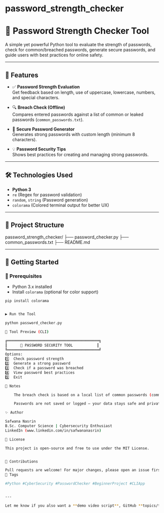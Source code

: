 # password_strength_checker


# 🔐 Password Strength Checker Tool

A simple yet powerful Python tool to evaluate the strength of passwords, check for common/breached passwords, generate secure passwords, and guide users with best practices for online safety.

---

## 🧠 Features

- ✅ **Password Strength Evaluation**  
  Get feedback based on length, use of uppercase, lowercase, numbers, and special characters.

- 🔍 **Breach Check (Offline)**  
  Compares entered passwords against a list of common or leaked passwords (`common_passwords.txt`).

- 🔐 **Secure Password Generator**  
  Generates strong passwords with custom length (minimum 8 characters).

- 💡 **Password Security Tips**  
  Shows best practices for creating and managing strong passwords.

---

## 🛠️ Technologies Used

- **Python 3**
- `re` (Regex for password validation)
- `random`, `string` (Password generation)
- `colorama` (Colored terminal output for better UX)

---

## 📁 Project Structure
password_strength_checker/
├── password_checker.py
├── common_passwords.txt
├── README.md


---

## 🚀 Getting Started

### 🔧 Prerequisites

- Python 3.x installed
- Install `colorama` (optional for color support)

```bash
pip install colorama


▶️ Run the Tool

python password_checker.py

📸 Tool Preview (CLI)

╔══════════════════════════════════════════╗
║      🔐 PASSWORD SECURITY TOOL           ║
╚══════════════════════════════════════════╝
Options:
1️⃣  Check password strength
2️⃣  Generate a strong password
3️⃣  Check if a password was breached
4️⃣  View password best practices
5️⃣  Exit

📌 Notes

    The breach check is based on a local list of common passwords (common_passwords.txt). For real-world use, integration with APIs like HaveIBeenPwned is recommended.

    Passwords are not saved or logged — your data stays safe and private.

✨ Author

Safwana Nasrin
B.Sc. Computer Science | Cybersecurity Enthusiast
LinkedIn (www.linkedin.com/in/safwananasrin)

📜 License

This project is open-source and free to use under the MIT License.


🙌 Contributions

Pull requests are welcome! For major changes, please open an issue first to discuss what you’d like to change or add.
🔖 Tags

#Python #CyberSecurity #PasswordChecker #BeginnerProject #CLIApp


---

Let me know if you also want a **demo video script**, GitHub **topics/tags**, or to add this to your resume!
